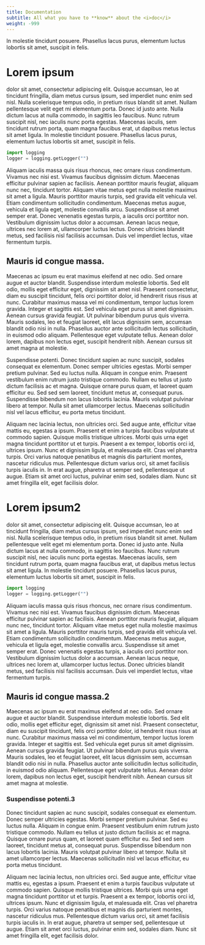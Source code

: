 ```yaml
---
title: Documentation
subtitle: All what you have to **know** about the <i>doc</i>
weight: -999
---
```


In molestie tincidunt posuere. Phasellus lacus purus, elementum luctus lobortis sit amet, suscipit in felis.

# Lorem ipsum
dolor sit amet, consectetur adipiscing elit. Quisque accumsan, leo at tincidunt fringilla, diam metus cursus ipsum, sed imperdiet nunc enim sed nisl. Nulla scelerisque tempus odio, in pretium risus blandit sit amet. Nullam pellentesque velit eget mi elementum porta. Donec id justo ante. Nulla dictum lacus at nulla commodo, in sagittis leo faucibus. Nunc rutrum suscipit nisl, nec iaculis nunc porta egestas. Maecenas iaculis, sem tincidunt rutrum porta, quam magna faucibus erat, ut dapibus metus lectus sit amet ligula. In molestie tincidunt posuere. Phasellus lacus purus, elementum luctus lobortis sit amet, suscipit in felis.

```python
import logging
logger = logging.getLogger("")
```

Aliquam iaculis massa quis risus rhoncus, nec ornare risus condimentum. Vivamus nec nisi est. Vivamus faucibus dignissim dictum. Maecenas efficitur pulvinar sapien ac facilisis. Aenean porttitor mauris feugiat, aliquam nunc nec, tincidunt tortor. Aliquam vitae metus eget nulla molestie maximus sit amet a ligula. Mauris porttitor mauris turpis, sed gravida elit vehicula vel. Etiam condimentum sollicitudin condimentum. Maecenas metus augue, vehicula et ligula eget, molestie convallis arcu. Suspendisse sit amet semper erat. Donec venenatis egestas turpis, a iaculis orci porttitor non. Vestibulum dignissim luctus dolor a accumsan. Aenean lacus neque, ultrices nec lorem at, ullamcorper luctus lectus. Donec ultricies blandit metus, sed facilisis nisl facilisis accumsan. Duis vel imperdiet lectus, vitae fermentum turpis.

## Mauris id congue massa.
Maecenas ac ipsum eu erat maximus eleifend at nec odio. Sed ornare augue et auctor blandit. Suspendisse interdum molestie lobortis. Sed elit odio, mollis eget efficitur eget, dignissim sit amet nisl. Praesent consectetur, diam eu suscipit tincidunt, felis orci porttitor dolor, id hendrerit risus risus at nunc. Curabitur maximus massa vel mi condimentum, tempor luctus lorem gravida. Integer et sagittis est. Sed vehicula eget purus sit amet dignissim. Aenean cursus gravida feugiat. Ut pulvinar bibendum purus quis viverra. Mauris sodales, leo et feugiat laoreet, elit lacus dignissim sem, accumsan blandit odio nisi in nulla. Phasellus auctor ante sollicitudin lectus sollicitudin, in euismod odio aliquam. Pellentesque eget vulputate tellus. Aenean dolor lorem, dapibus non lectus eget, suscipit hendrerit nibh. Aenean cursus sit amet magna at molestie.

Suspendisse potenti. Donec tincidunt sapien ac nunc suscipit, sodales consequat ex elementum. Donec semper ultricies egestas. Morbi semper pretium pulvinar. Sed eu luctus nulla. Aliquam in congue enim. Praesent vestibulum enim rutrum justo tristique commodo. Nullam eu tellus ut justo dictum facilisis ac et magna. Quisque ornare purus quam, et laoreet quam efficitur eu. Sed sed sem laoreet, tincidunt metus at, consequat purus. Suspendisse bibendum non lacus lobortis lacinia. Mauris volutpat pulvinar libero at tempor. Nulla sit amet ullamcorper lectus. Maecenas sollicitudin nisl vel lacus efficitur, eu porta metus tincidunt.

Aliquam nec lacinia lectus, non ultricies orci. Sed augue ante, efficitur vitae mattis eu, egestas a ipsum. Praesent et enim a turpis faucibus vulputate ut commodo sapien. Quisque mollis tristique ultrices. Morbi quis urna eget magna tincidunt porttitor ut et turpis. Praesent a ex tempor, lobortis orci id, ultrices ipsum. Nunc et dignissim ligula, et malesuada elit. Cras vel pharetra turpis. Orci varius natoque penatibus et magnis dis parturient montes, nascetur ridiculus mus. Pellentesque dictum varius orci, sit amet facilisis turpis iaculis in. In erat augue, pharetra ut semper sed, pellentesque ut augue. Etiam sit amet orci luctus, pulvinar enim sed, sodales diam. Nunc sit amet fringilla elit, eget facilisis dolor. 

# Lorem ipsum2
dolor sit amet, consectetur adipiscing elit. Quisque accumsan, leo at tincidunt fringilla, diam metus cursus ipsum, sed imperdiet nunc enim sed nisl. Nulla scelerisque tempus odio, in pretium risus blandit sit amet. Nullam pellentesque velit eget mi elementum porta. Donec id justo ante. Nulla dictum lacus at nulla commodo, in sagittis leo faucibus. Nunc rutrum suscipit nisl, nec iaculis nunc porta egestas. Maecenas iaculis, sem tincidunt rutrum porta, quam magna faucibus erat, ut dapibus metus lectus sit amet ligula. In molestie tincidunt posuere. Phasellus lacus purus, elementum luctus lobortis sit amet, suscipit in felis.

```python
import logging
logger = logging.getLogger("")
```

Aliquam iaculis massa quis risus rhoncus, nec ornare risus condimentum. Vivamus nec nisi est. Vivamus faucibus dignissim dictum. Maecenas efficitur pulvinar sapien ac facilisis. Aenean porttitor mauris feugiat, aliquam nunc nec, tincidunt tortor. Aliquam vitae metus eget nulla molestie maximus sit amet a ligula. Mauris porttitor mauris turpis, sed gravida elit vehicula vel. Etiam condimentum sollicitudin condimentum. Maecenas metus augue, vehicula et ligula eget, molestie convallis arcu. Suspendisse sit amet semper erat. Donec venenatis egestas turpis, a iaculis orci porttitor non. Vestibulum dignissim luctus dolor a accumsan. Aenean lacus neque, ultrices nec lorem at, ullamcorper luctus lectus. Donec ultricies blandit metus, sed facilisis nisl facilisis accumsan. Duis vel imperdiet lectus, vitae fermentum turpis.

## Mauris id congue massa.2
Maecenas ac ipsum eu erat maximus eleifend at nec odio. Sed ornare augue et auctor blandit. Suspendisse interdum molestie lobortis. Sed elit odio, mollis eget efficitur eget, dignissim sit amet nisl. Praesent consectetur, diam eu suscipit tincidunt, felis orci porttitor dolor, id hendrerit risus risus at nunc. Curabitur maximus massa vel mi condimentum, tempor luctus lorem gravida. Integer et sagittis est. Sed vehicula eget purus sit amet dignissim. Aenean cursus gravida feugiat. Ut pulvinar bibendum purus quis viverra. Mauris sodales, leo et feugiat laoreet, elit lacus dignissim sem, accumsan blandit odio nisi in nulla. Phasellus auctor ante sollicitudin lectus sollicitudin, in euismod odio aliquam. Pellentesque eget vulputate tellus. Aenean dolor lorem, dapibus non lectus eget, suscipit hendrerit nibh. Aenean cursus sit amet magna at molestie.

### Suspendisse potenti.3
Donec tincidunt sapien ac nunc suscipit, sodales consequat ex elementum. Donec semper ultricies egestas. Morbi semper pretium pulvinar. Sed eu luctus nulla. Aliquam in congue enim. Praesent vestibulum enim rutrum justo tristique commodo. Nullam eu tellus ut justo dictum facilisis ac et magna. Quisque ornare purus quam, et laoreet quam efficitur eu. Sed sed sem laoreet, tincidunt metus at, consequat purus. Suspendisse bibendum non lacus lobortis lacinia. Mauris volutpat pulvinar libero at tempor. Nulla sit amet ullamcorper lectus. Maecenas sollicitudin nisl vel lacus efficitur, eu porta metus tincidunt.

Aliquam nec lacinia lectus, non ultricies orci. Sed augue ante, efficitur vitae mattis eu, egestas a ipsum. Praesent et enim a turpis faucibus vulputate ut commodo sapien. Quisque mollis tristique ultrices. Morbi quis urna eget magna tincidunt porttitor ut et turpis. Praesent a ex tempor, lobortis orci id, ultrices ipsum. Nunc et dignissim ligula, et malesuada elit. Cras vel pharetra turpis. Orci varius natoque penatibus et magnis dis parturient montes, nascetur ridiculus mus. Pellentesque dictum varius orci, sit amet facilisis turpis iaculis in. In erat augue, pharetra ut semper sed, pellentesque ut augue. Etiam sit amet orci luctus, pulvinar enim sed, sodales diam. Nunc sit amet fringilla elit, eget facilisis dolor. 
